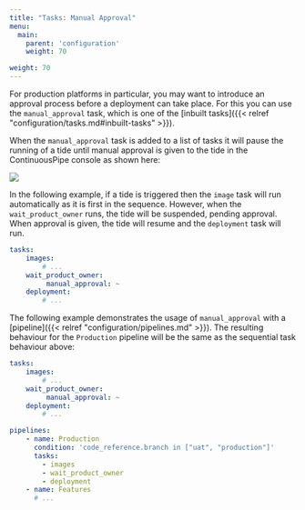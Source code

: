 ```yaml
---
title: "Tasks: Manual Approval"
menu:
  main:
    parent: 'configuration'
    weight: 70

weight: 70
---
```


For production platforms in particular, you may want to introduce an approval process before a deployment can take place. For this you can use the `manual_approval` task, which is one of the [inbuilt tasks]({{< relref "configuration/tasks.md#inbuilt-tasks" >}}).

When the `manual_approval` task is added to a list of tasks it will pause the running of a tide until manual approval is given to the tide in the ContinuousPipe console as shown here:
 
![](/docs/images/configuration/flow-manual-approval.png)

In the following example, if a tide is triggered then the `image` task will run automatically as it is first in the sequence. However, when the `wait_product_owner` runs, the tide will be suspended, pending approval. When approval is given, the tide will resume and the `deployment` task will run.

``` yaml
tasks:
    images:
        # ...
    wait_product_owner:
         manual_approval: ~
    deployment:
        # ...
```

The following example demonstrates the usage of `manual_approval` with a [pipeline]({{< relref "configuration/pipelines.md" >}}). The resulting behaviour for the `Production` pipeline will be the same as the sequential task behaviour above:

``` yaml
tasks:
    images:
        # ...
    wait_product_owner:
         manual_approval: ~
    deployment:
        # ...

pipelines:
    - name: Production
      condition: 'code_reference.branch in ["uat", "production"]'
      tasks:
        - images
        - wait_product_owner
        - deployment
    - name: Features
      # ...
```

